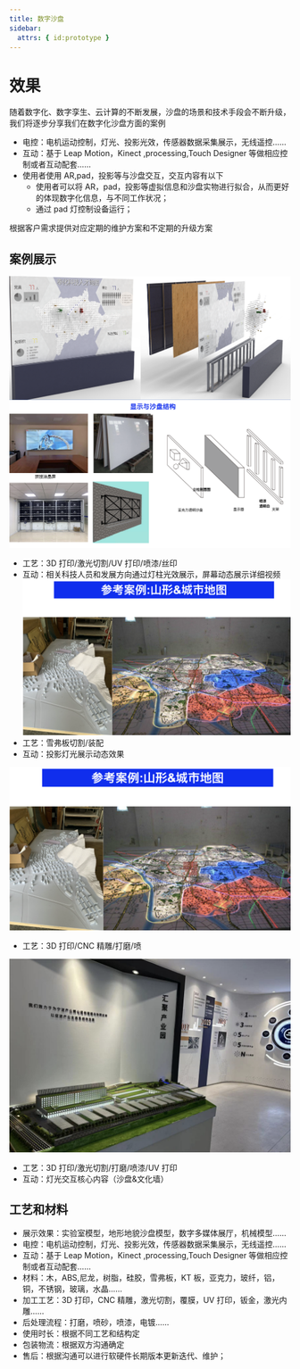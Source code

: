 ```yaml
---
title: 数字沙盘
sidebar:
  attrs: { id:prototype }
---
```


# 效果


随着数字化、数字孪生、云计算的不断发展，沙盘的场景和技术手段会不断升级，我们将逐步分享我们在数字化沙盘方面的案例
- 电控：电机运动控制，灯光、投影光效，传感器数据采集展示，无线遥控……
- 互动：基于 Leap Motion，Kinect ,processing,Touch Designer 等做相应控制或者互动配套……
- 使用者使用 AR,pad，投影等与沙盘交互，交互内容有以下
  - 使用者可以将 AR，pad，投影等虚拟信息和沙盘实物进行拟合，从而更好的体现数字化信息，与不同工作状况；
  - 通过 pad 灯控制设备运行；

根据客户需求提供对应定期的维护方案和不定期的升级方案



## 案例展示

![](https://raw.githubusercontent.com/bobwu0214/imageuploadservice/main/img/WX20221211-222241@2x.png)
![](https://raw.githubusercontent.com/bobwu0214/imageuploadservice/main/img/WX20221211-222336@2x.png)

- 工艺：3D 打印/激光切割/UV 打印/喷漆/丝印
- 互动：相关科技人员和发展方向通过灯柱光效展示，屏幕动态展示详细视频
  ![](https://raw.githubusercontent.com/bobwu0214/imageuploadservice/main/img/WX20221211-222549@2x.png)
- 工艺：雪弗板切割/装配
- 互动：投影灯光展示动态效果

![](https://raw.githubusercontent.com/bobwu0214/imageuploadservice/main/img/WX20221211-222549@2x.png)

- 工艺：3D 打印/CNC 精雕/打磨/喷

![](https://raw.githubusercontent.com/bobwu0214/imageuploadservice/main/img/WX20221211-223000@2x.png)

- 工艺：3D 打印/激光切割/打磨/喷漆/UV 打印
- 互动：灯光交互核心内容（沙盘&文化墙）

## 工艺和材料

- 展示效果：实验室模型，地形地貌沙盘模型，数字多媒体展厅，机械模型……
- 电控：电机运动控制，灯光、投影光效，传感器数据采集展示，无线遥控……
- 互动：基于 Leap Motion，Kinect ,processing,Touch Designer 等做相应控制或者互动配套……
- 材料：木，ABS,尼龙，树脂，硅胶，雪弗板，KT 板，亚克力，玻纤，铝，铜，不锈钢，玻璃，水晶……
- 加工工艺：3D 打印，CNC 精雕，激光切割，覆膜，UV 打印，钣金，激光内雕……
- 后处理流程：打磨，喷砂，喷漆，电镀……
- 使用时长：根据不同工艺和结构定
- 包装物流：根据双方沟通确定
- 售后：根据沟通可以进行软硬件长期版本更新迭代、维护；
